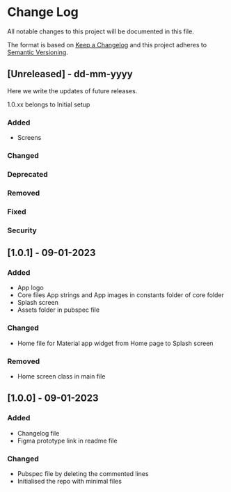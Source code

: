# Change Log
All notable changes to this project will be documented in this file.

The format is based on [Keep a Changelog](http://keepachangelog.com/)
and this project adheres to [Semantic Versioning](http://semver.org/).

## [Unreleased] - dd-mm-yyyy
Here we write the updates of future releases.

1.0.xx belongs to Initial setup

### Added
- Screens

### Changed

### Deprecated

### Removed

### Fixed

### Security


## [1.0.1] - 09-01-2023

### Added
- App logo
- Core files App strings and App images in constants folder of core folder
- Splash screen
- Assets folder in pubspec file

### Changed
- Home file for Material app widget from Home page to Splash screen

### Removed
- Home screen class in main file


## [1.0.0] - 09-01-2023

### Added
- Changelog file
- Figma prototype link in readme file

### Changed
- Pubspec file by deleting the commented lines
- Initialised the repo with minimal files